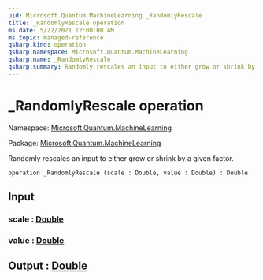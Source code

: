 ```yaml
---
uid: Microsoft.Quantum.MachineLearning._RandomlyRescale
title: _RandomlyRescale operation
ms.date: 5/22/2021 12:00:00 AM
ms.topic: managed-reference
qsharp.kind: operation
qsharp.namespace: Microsoft.Quantum.MachineLearning
qsharp.name: _RandomlyRescale
qsharp.summary: Randomly rescales an input to either grow or shrink by a given factor.
---
```


# _RandomlyRescale operation

Namespace: [Microsoft.Quantum.MachineLearning](xref:Microsoft.Quantum.MachineLearning)

Package: [Microsoft.Quantum.MachineLearning](https://nuget.org/packages/Microsoft.Quantum.MachineLearning)


Randomly rescales an input to either grow or shrink by a given factor.

```qsharp
operation _RandomlyRescale (scale : Double, value : Double) : Double
```


## Input

### scale : [Double](xref:microsoft.quantum.qsharp.valueliterals#double-literals)




### value : [Double](xref:microsoft.quantum.qsharp.valueliterals#double-literals)





## Output : [Double](xref:microsoft.quantum.qsharp.valueliterals#double-literals)

